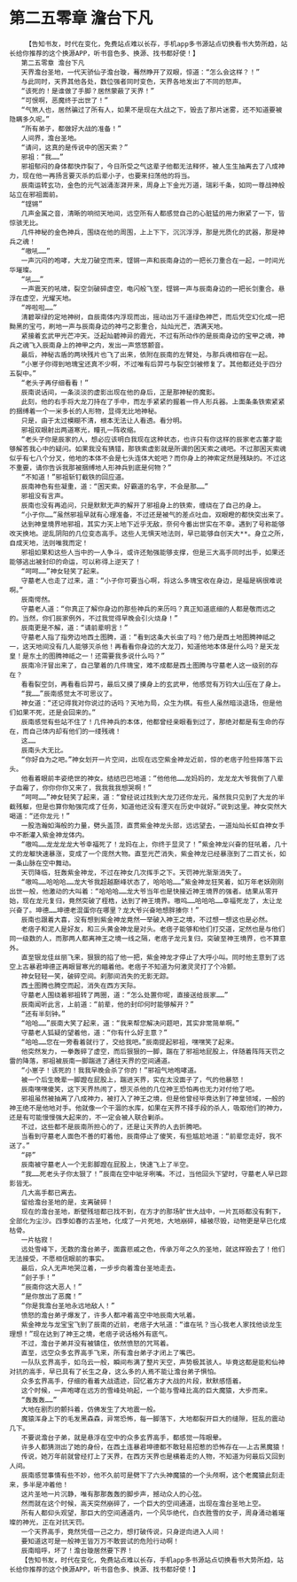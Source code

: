 # 第二五零章 澹台下凡
        【告知书友，时代在变化，免费站点难以长存，手机app多书源站点切换看书大势所趋，站长给你推荐的这个换源APP，听书音色多、换源、找书都好使！】
       第二五零章 澹台下凡
       天界澹台圣地，一代天骄仙子澹台璇，蓦然睁开了双眼，惊道：“怎么会这样？！”
       与此同时，天界其他各处，数位强者同时变色，天界各地发出了不同的怒声。
       “该死的！是谁做了手脚？居然蒙蔽了天界！”
       “可恨啊，恶魔终于出世了！”
       “气煞人也，居然骗过了所有人，如果不是现在大战之下，毁去了那片迷雾，还不知道要被隐瞒多久呢。”
       “所有弟子，都做好大战的准备！”
       人间界，澹台圣地。
       “请问，这真的是传说中的困天索？”
       邪祖：“我……”
       邪祖郁闷的身体都快炸裂了，今日所受之气这辈子他都无法释怀，被人生生抽离去了八成神力，现在他一再扬言要灭杀的后辈小子，也要来扫荡他的将当。
       辰南运转玄功，金色的元气汹涌澎湃开来，周身上下金光万道，瑞彩千条，如同一尊战神般站立在邪祖面前。
       “铿锵”
       几声金属之音，清晰的响彻天地间，远空所有人都感觉自己的心脏猛的用力揪紧了一下，皆惊骇无比。
       几件神秘的金色神兵，围绕在他的周围，上上下下，沉沉浮浮，那是光质化的武器，那是神兵之魂！
       “嗷吼……”
       一声沉闷的咆哮，大龙刀破空而来，铿锵一声和辰南身边的一把长刀重合在一起，一时间光华璀璨。
       “吼……”
       一声震天的吼啸，裂空剑破碎虚空，电闪般飞至，铿锵一声与辰南身边的一把长剑重合。悬浮在虚空，光耀天地。
       “哗啦啦……”
       清碧翠绿的定地神树，自辰南体内浮现而出，摇动出万千道绿色神芒，而后凭空幻化成一把黝黑的宝弓，刷地一声与辰南身边的神弓之影重合，灿灿光芒，洒满天地。
       紧接着玄武甲光芒冲天。泛起灿碧神异的霞光，不过有所动作的是辰南身边的宝甲之魂，神兵之魂飞入辰南身上的神甲之内，发出一声悠悠颤音。
       最后，神秘古盾的两块残片也飞了出来，依附在辰南的左臂处，与那兵魂相容在一起。
       “小崽子你得到地瑰宝还真不少啊，不过唯有后羿弓与裂空剑被修复了。其他都还处于四分五裂中。”
       “老头子再仔细看看！”
       辰南说话间，一条淡淡的虚影出现在他的身后，正是那神秘的魔影。
       此刻，他的右手将大龙刀持在了手中，而左手紧紧的握着一件人形兵器。上面条条铁索紧紧的捆缚着一个一米多长的人形物，显得无比地神秘。
       只是，由于太过模糊不清，根本无法让人看透。看分明。
       邪祖双眼射出两道寒光，瞳孔一阵收缩。
       “老头子你是辰家的人，想必应该明白我现在这种状态，也许只有你这样的辰家老古董才能够解答我心中的疑问。如果我没有猜错，那铁索虚影就是所谓的困天索之魂吧。不过那困天索魂似乎有七八个分叉，他地的本体不会是七头连体大蛇吧？而你身上的神索定然是残缺的。不过这不重要，请你告诉我那被捆缚地人形神兵到底是何物？”
       “不知道！”邪祖斩钉截铁的回应道。
       辰南神色有些凝重，道：“困天索。好霸道的名字，不会是那……”
       邪祖没有言声。
       辰南也没有再追问，只是默默无声的解开了邪祖身上的铁索，缠绕在了自己的身上。
       “小子你……”虽然邪祖早就有心理准备，不过还是被气的差点吐血，双眼瞪的都快突出来了。
       达到神皇境界地邪祖，其实力天上地下近乎无敌，奈何今番出世实在不幸。遇到了号称能够改天换地。逆乱阴阳的几位变态高手。这些人无惧天地法则，早已能够自创天大**。身立之所，自成天地，法则唯我而定！
       邪祖如果和这些人当中的一人争斗，或许还勉强能够支撑，但是三大高手同时出手，如果还能够逃出被封印的命运，可以称得上逆天了！
       “呵呵……”神女轻笑了起来。
       守墓老人也走了过来，道：“小子你可要当心啊，将这么多瑰宝收在身边，是福是祸很难说啊。”
       辰南愕然。
       守墓老人道：“你真正了解你身边的那些神兵的来历吗？真正知道底细的人都是敬而远之的。当然，你们辰家例外，不过我觉得早晚会引火烧身！”
       辰南更是不解，道：“请前辈明言！”
       守墓老人指了指旁边地西土图腾，道：“看到这条大长虫了吗？他乃是西土地图腾神祗之一，这天地间没有几人能够灭杀他！再看看你身边的大龙刀，知道他地本体是什么吗？是天龙皇！是东土的图腾神祗之一！还需要我多说什么吗？”
       辰南冷汗冒出来了，自己擎着的几件瑰宝，难不成都是西土图腾与守墓老人这一级别的存在？
       看看裂空剑，再看看后羿弓，最后又摸了摸身上的玄武甲，他感觉有万钧大山压在了身上。
       “我……”辰南感觉太不可思议了。
       神女道：“还记得我对你说过的话吗？天地为局，众生为棋。有些人虽然暗淡退场，但是他们如果不死，还是会回来的。”
       辰南感觉有些站不住了！几件神兵的本体，他都曾经亲眼看到过了，那绝对都是有生命的存在，而自己体内却有他们的一缕残魂！
       这……
       辰南头大无比。
       “你好自为之吧。”神女划开一片空间，出现在远空紫金神龙近前，惊的老痞子险些摔落下云头。
       他看着眼前丰姿绝世的神女。结结巴巴地道：“他他他……龙妈妈的，龙龙龙大爷我倒了八辈子血霉了，你你你你又来了，我我我我想哭啊！”
       “呵呵……”神女轻笑了起来，道：“曾经说过找到大龙刀还你龙元，虽然我只见到了大龙的半截残躯，但是也算你勉强完成了任务，知道他还没有湮灭在历史中就好。”说到这里。神女突然大喝道：“还你龙元！”
       一股浩瀚如海般的力量，劈头盖顶，直贯紫金神龙头部，远远望去，一道灿灿长虹自神女手中不断灌入紫金神龙体内。
       “嗷呜……龙龙龙龙大爷幸福死了！龙妈在上，你终于显灵了！”紫金神龙兴奋的狂吼着，几十丈的龙躯快速暴涨，变成了一个庞然大物。直至光芒消失，紫金神龙已经暴涨到了二百丈长，如一条山脉在空中舞动。
       天罚降临，狂轰紫金神龙，不过在神女几次挥手之下。天罚神光渐渐消失了。
       “嗷呜……哈哈哈……龙大爷我超越巅峰状态了，哈哈哈……”紫金神龙狂笑着，如万年老妖刚刚出世一般，他激动的大叫着：“哈哈哈……龙大爷当年也是快接近神王境界的强者。结果从零开始，现在龙元复归，竟然突破了桎梏，达到了神王境界。嗷呜……哈哈哈……幸福死龙了，太让龙兴奋了。坤德……坤德老混蛋你在哪里？龙大爷兴奋地想胖揍你！”
       辰南也跟着大喜，没有想到紫金神龙竟然一举破入神王之境，不过想一想这也是必然。
       老痞子和泥人是好友，和三头黄金神龙是对头。老痞子能够和他们打交道，定然也是与他们同一级数的人，而那两人都离神王之境一线之隔，老痞子龙元复归，突破至神王境界，也不算意外。
       直至银龙佳丝丽飞来，狠狠的掐了他一把，紫金神龙才停止了大呼小叫。同时他主意到了远空上古暴君坤德正再眼冒寒光的瞄着他。老痞子不知道为何激灵灵打了个冷颤。
       神女轻轻一笑，破碎空间。刹那间消失的无影无踪。
       西土图腾也腾空而起，消失在西方天际。
       守墓老人围绕着邪祖转了两圈，道：“怎么处置你呢，直接送给辰家……”
       辰南闻听此言，上前道：“前辈，他的封印何时能够解开？”
       “还有半刻钟。”
       “哈哈……”辰南大笑了起来，道：“我来帮您解决问题吧，其实非常简单啊。”
       守墓老人狐疑的望着他，道：“你有什么好主意？”
       “哈哈……您在一旁看着就行了，交给我吧。”辰南提起邪祖，嘿嘿笑了起来。
       他突然发力，一拳轰碎了虚空，而后狠狠的一脚，踹在了邪祖地屁股上，伴随着阵阵天罚之雷的降落，邪祖被辰南一脚踹进了通往天界的空间通道。
       “小崽子！该死的！我我早晚会杀了你的！”邪祖气地咆哮道。
       被一个后生晚辈一脚蹬在屁股上，踹进天界，实在太没面子了，气的他暴怒！
       辰南嘿嘿傻笑，这下天界热闹了，想灭杀他的几位神王恐怕再也无力对付他了吧。
       邪祖虽然被抽离了八成神力，被打入了神王之境，但是他曾经毕竟达到了神皇领域，一般的神王绝不是他地对手。他就像一个干涸的水库，如果在天界不择手段的杀人，吸取他们的神力，还是有可能慢慢强大起来的，不一定会被人联合剿杀。
       不过，这些都不是辰南所担心的了，还是让天界的人去折腾吧。
       当看到守墓老人面色不善的盯着他，辰南停止了傻笑，有些尴尬地道：“前辈您走好，我不送了。”
       “砰”
       辰南被守墓老人一个无影脚蹬在屁股上，快速飞上了半空。
       “我……死老头子你太狠了！”辰南在空中呲牙咧嘴。不过，当他回头下望时，守墓老人早已踪影皆无。
       几大高手都已离去。
       留给澹台圣地的是，支离破碎！
       现在的澹台圣地，断壁残垣都已找不到，在方才的那场旷世大战中，一片瓦砾都没有剩下，全部化为尘沙。四季如春的古圣地，化成了一片死地，大地崩碎，植被尽毁，动物更是早已化成枯骨。
       一片枯寂！
       远处雪峰下，无数的澹台弟子，面露悲戚之色，传承万年之久的圣地，就这样毁去了！他们无法接受，不愿相信眼前的事实。
       最后，众人无声地哭泣着，一步步向着澹台圣地走去。
       “刽子手！”
       “辰南你这大恶人！”
       “是你放出了恶魔！”
       “你是我澹台圣地永远地敌人！”
       愤怒的澹台弟子爆发了，许多人都冲着高空中地辰南大吼着。
       紫金神龙与龙宝宝飞到了辰南的近前，老痞子大吼道：“谁在吼？当心我老人家找他谈龙生理想！”现在达到了神王之境，老痞子说话格外有底气。
       不过，澹台子弟并没有被镇住，依然愤怒的咒骂着。
       直至，远空众多玄界高手飞来，所有澹台弟子才闭上了嘴巴。
       一队队玄界高手，如乌云一般，瞬间布满了整片天空，声势极其骇人。毕竟这都是能和仙神对抗的高手，早已具有了长生之身，这么多的人焉不能让澹台弟子惧怕。
       众多玄界高手，仔细的看着大战遗迹，回忆着方才大战的片段，默默感悟着。
       这个时候，一声咆哮在远方的雪峰处响起，一个能与雪峰比高的巨大魔猿，大步而来。
       “轰轰轰……”
       大地在剧烈的颤抖着，仿佛发生了大地震一般。
       魔猿浑身上下的毛发黑森森，异常恐怖，每一脚落下，大地都裂开巨大的缝隙，狂乱的震动几下。
       不要说澹台子弟，就是悬浮在空中的众多玄界高手，都感觉一阵眼晕。
       许多人都猜测出了她的身份，在西土连暴君坤德都不敢轻易招惹的恐怖存在——上古黑魔猿！
       传说，她万年前就曾经打上了天界，在西方天界也是横着走的人物，不知道为何最后又回到人间。
       辰南感觉事情有些不妙，他不久前可是劈下了六头神魔猿的一个头颅啊，这个老魔猿此刻走来，多半是冲着他！
       这片圣地一片沉静，唯有那那轰轰的脚步声，撼动众人的心弦。
       然而就在这个时候，高天突然崩碎了，一个巨大的空间通道，出现在澹台圣地上空。
       所有人都仰头观望，那巨大的空间通道内，一个风华绝代，白衣胜雪的女子，周身涌动着璀璨的神光，正在对抗天罚。
       一个天界高手，竟然凭借一己之力，想打破传说，只身逆向进入人间！
       要知道这可是一般神王皆万万不敢尝试的危险行动啊！
       辰南暗呼，坏了！澹台璇居然要下界！
       【告知书友，时代在变化，免费站点难以长存，手机app多书源站点切换看书大势所趋，站长给你推荐的这个换源APP，听书音色多、换源、找书都好使！】